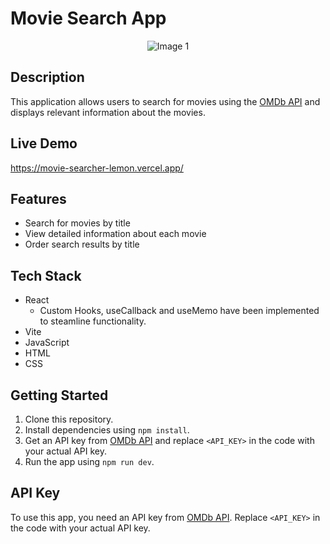 # Movie Search App

<div align="center">
  <img src="https://github.com/user-attachments/assets/8e964a37-f1c9-45b6-a516-52e0a95f5af7" alt="Image 1" />
</div>

## Description

This application allows users to search for movies using the [OMDb API](https://www.omdbapi.com) and displays relevant information about the movies.

## Live Demo

https://movie-searcher-lemon.vercel.app/

## Features

- Search for movies by title
- View detailed information about each movie
- Order search results by title

## Tech Stack

- React
   - Custom Hooks, useCallback and useMemo have been implemented to steamline functionality.
- Vite
- JavaScript
- HTML
- CSS

## Getting Started

1. Clone this repository.
2. Install dependencies using `npm install`.
3. Get an API key from [OMDb API](https://www.omdbapi.com) and replace `<API_KEY>` in the code with your actual API key.
4. Run the app using `npm run dev`.


## API Key

To use this app, you need an API key from [OMDb API](https://www.omdbapi.com). Replace `<API_KEY>` in the code with your actual API key.

